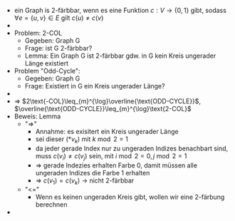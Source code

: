 - ein Graph is 2-färbbar, wenn es eine Funktion $c:V\rightarrow\left\lbrace0,1\right\rbrace$ gibt, sodass $\forall e=\left\lbrace u,v\right\rbrace\in E$ gilt $c\left(u\right)\neq c\left(v\right)$
-
- Problem: 2-COL
	- Gegeben: Graph G
	- Frage: ist G 2-färbbar?
	- Lemma: Ein Graph G ist 2-färbbar gdw. in G kein Kreis ungerader Länge existiert
- Problem "Odd-Cycle":
	- Gegeben: Graph G
	- Frage: Existiert in G ein Kreis ungerader Länge?
-
- => $2\text{-COL}\leq_{m}^{\log}\overline{\text{ODD-CYCLE}}$, $\overline{\text{ODD-CYCLE}}\leq_{m}^{\log}\text{2-COL}$
- Beweis: Lemma
	- "=>"
		- Annahme: es exisitert ein Kreis ungerader Länge
		- sei dieser $\left(\ast v_{k}\right)$ mit $k\bmod2=1$
		- da jeder gerade Index nur zu ungeraden Indizes benachbart sind, muss $c\left(v_{i}\right)\neq c\left(v_{j}\right)$ sein, mit $i\bmod2=0,j\bmod2=1$
		- => gerade Indezies erhalten Farbe 0, damit müssen alle ungeraden Indizes die Farbe 1 erhalten
		- => $c\left(v_1\right)=c\left(v_{k}\right)$ -> nicht 2-färbbar
	- "<="
		- Wenn es keinen ungeraden Kreis gibt, wollen wir eine 2-färbung berechnen
-